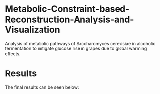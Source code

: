 # Metabolic-Constraint-based-Reconstruction-Analysis-and-Visualization
Analysis of metabolic pathways of Saccharomyces cerevisiae in alcoholic fermentation to mitigate glucose rise in grapes due to global warming effects.

# Results
The final results can be seen below: 
